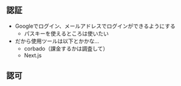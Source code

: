 #

## 認証

- Googleでログイン、メールアドレスでログインができるようにする
  - パスキーを使えるところは使いたい
- だから使用ツールは以下とかかな…
  - corbado（課金するかは調査して）
  - Next.js

## 認可
